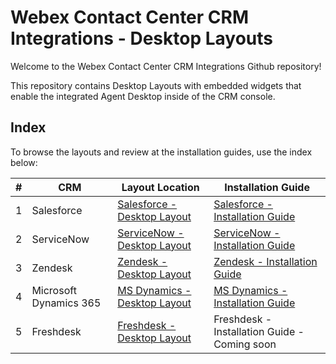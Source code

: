 # Webex Contact Center CRM Integrations - Desktop Layouts

Welcome to the Webex Contact Center CRM Integrations Github repository!

This repository contains Desktop Layouts with embedded widgets that enable the integrated Agent Desktop inside of the CRM console.

## Index

To browse the layouts and review at the installation guides, use the index below:

| #   | CRM                    | Layout Location                                                                                                              | Installation Guide                                                                                                                         |
| --- | ---------------------- | ---------------------------------------------------------------------------------------------------------------------------- | ------------------------------------------------------------------------------------------------------------------------------------------ |
| 1   | Salesforce             | [Salesforce - Desktop Layout](https://github.com/CiscoDevNet/webex-contact-center-crm-integrations/tree/main/Salesforce)     | [Salesforce - Installation Guide](https://help.webex.com/en-US/article/nhxw7kfb/Integrate-Webex-Contact-Center-with-Salesforce)            |
| 2   | ServiceNow             | [ServiceNow - Desktop Layout](https://github.com/CiscoDevNet/webex-contact-center-crm-integrations/tree/main/ServiceNow)     | [ServiceNow - Installation Guide](https://help.webex.com/en-US/article/54vvw/Integrate-Webex-Contact-Center-with-ServiceNow)               |
| 3   | Zendesk                | [Zendesk - Desktop Layout](https://github.com/CiscoDevNet/webex-contact-center-crm-integrations/tree/main/Zendesk)           | [Zendesk - Installation Guide](https://help.webex.com/en-US/article/jg2krv/Integrate-Webex-Contact-Center-with-Zendesk)                    |
| 4   | Microsoft Dynamics 365 | [MS Dynamics - Desktop Layout](https://github.com/CiscoDevNet/webex-contact-center-crm-integrations/tree/main/MS%20Dynamics) | [MS Dynamics - Installation Guide](https://help.webex.com/en-US/article/aw26j2/Integrate-Webex-Contact-Center-with-Microsoft-Dynamics-365) |
| 5   | Freshdesk              | [Freshdesk - Desktop Layout](https://github.com/CiscoDevNet/webex-contact-center-crm-integrations/tree/main/Freshdesk)       | Freshdesk - Installation Guide - Coming soon                                                                                               |
